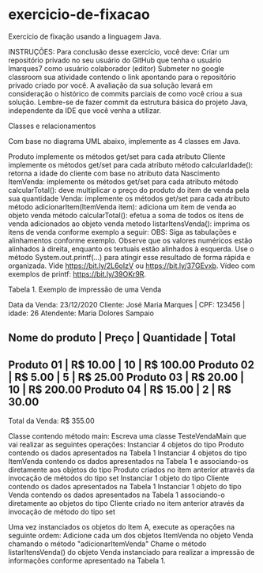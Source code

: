# exercicio-de-fixacao
Exercício de fixação usando a linguagem Java.


INSTRUÇÕES:
Para conclusão desse exercício, você deve:
Criar um repositório privado no seu usuário do GitHub que tenha o usuário lmarques7 como usuário colaborador (editor)
Submeter no google classroom sua atividade contendo o link apontando para o repositório privado criado por você.
A avaliação da sua solução levará em consideração o histórico de commits parciais de como você criou a sua solução. Lembre-se de fazer commit da estrutura básica do projeto Java, independente da IDE que você venha a utilizar.

Classes e relacionamentos

Com base no diagrama UML abaixo, implemente as 4 classes em Java.

Produto
implemente os métodos get/set para cada atributo
Cliente
implemente os métodos get/set para cada atributo
método calcularIdade(): retorna a idade do cliente com base no atributo data Nascimento
ItemVenda: 
implemente os métodos get/set para cada atributo
método calcularTotal(): deve multiplicar o preço do produto do item de venda pela sua quantidade
Venda: 
implemente os métodos get/set para cada atributo
método adicionarItem(ItemVenda item): adiciona um item de venda ao objeto venda 
método calcularTotal(): efetua a soma de todos os itens de venda adicionados ao objeto venda
metodo listarItensVenda(): imprima os itens de venda conforme exemplo a seguir:
OBS: Siga as tabulações e alinhamentos conforme exemplo. Observe que os valores numéricos estão alinhados à direita, enquanto os textuais estão alinhados à esquerda. Use o método System.out.printf(...) para atingir esse resultado de forma rápida e organizada. Vide https://bit.ly/2L6oIzV ou https://bit.ly/37GEvxb. Vídeo com exemplos de printf: https://bit.ly/39OKr9R.

Tabela 1. Exemplo de impressão de uma Venda

Data da Venda: 23/12/2020
Cliente: José Maria Marques | CPF: 123456 | idade: 26
Atendente: Maria Dolores Sampaio

Nome do produto | Preço      | Quantidade | Total
-----------------------------------------------------
Produto 01      |   R$ 10.00 |         10 | R$ 100.00
Produto 02      |   R$  5.00 |          5 | R$  25.00
Produto 03      |   R$ 20.00 |         10 | R$ 200.00
Produto 04      |   R$ 15.00 |          2 | R$  30.00
-----------------------------------------------------
Total da Venda: 			               R$ 355.00 

Classe contendo método main: 
Escreva uma classe TesteVendaMain que vai realizar as seguintes operações:
Instanciar 4 objetos do tipo Produto contendo os dados apresentados na Tabela 1
Instanciar 4 objetos do tipo ItemVenda contendo os dados apresentados na Tabela 1 e associando-os diretamente aos objetos do tipo Produto criados no item anterior através da invocação de métodos do tipo set
Instanciar 1 objeto do tipo Cliente contendo os dados apresentados na Tabela 1
Instanciar 1 objeto do tipo Venda contendo os dados apresentados na Tabela 1 associando-o diretamente ao objetos do tipo Cliente criado no item anterior através da invocação de método do tipo set

Uma vez instanciados os objetos do Item A, execute as operações na seguinte ordem:
Adicione cada um dos objetos ItemVenda no objeto Venda chamando o método "adicionarItemVenda"
Chame o método listarItensVenda() do objeto Venda instanciado para realizar a impressão de informações conforme apresentado na Tabela 1.
